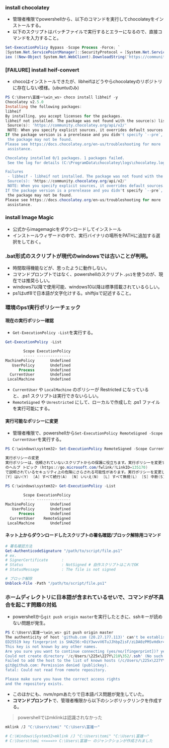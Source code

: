 ### install chocolatey

- 管理者権限でpowershellから、以下のコマンドを実行してchocolateyをインストールする。
- 以下のスクリプトはバッチファイルで実行するとエラーになるので、直接コマンドを入力すること。

```ps1
Set-ExecutionPolicy Bypass -Scope Process -Force; `
[System.Net.ServicePointManager]::SecurityProtocol = [System.Net.ServicePointManager]::SecurityProtocol -bor 3072; `
iex ((New-Object System.Net.WebClient).DownloadString('https://community.chocolatey.org/install.ps1'))

```

### [FAILURE] install heif-convert

- chocoはインストールできたが、libheifはどうやらchocolateyのリポジトリに存在しない模様。(ubuntuのみ)

```ps1
PS C:\Users\富雄一\win_ws> choco install libheif -y
Chocolatey v2.5.0
Installing the following packages:
libheif
By installing, you accept licenses for the packages.
libheif not installed. The package was not found with the source(s) listed.
 Source(s): 'https://community.chocolatey.org/api/v2/'
 NOTE: When you specify explicit sources, it overrides default sources.
If the package version is a prerelease and you didn't specify `--pre`,
 the package may not be found.
Please see https://docs.chocolatey.org/en-us/troubleshooting for more
 assistance.

Chocolatey installed 0/1 packages. 1 packages failed.
 See the log for details (C:\ProgramData\chocolatey\logs\chocolatey.log).

Failures
 - libheif - libheif not installed. The package was not found with the source(s) listed.
 Source(s): 'https://community.chocolatey.org/api/v2/'
 NOTE: When you specify explicit sources, it overrides default sources.
If the package version is a prerelease and you didn't specify `--pre`,
 the package may not be found.
Please see https://docs.chocolatey.org/en-us/troubleshooting for more
 assistance.
```

### install Image Magic

- 公式からimagemagicをダウンロードしてインストール
- インストールウィザードの中で、実行バイナリの場所をPATHに追加する選択をしておく。

### .bat形式のスクリプトが現代のwindowsでは古いことが判明。

- 時間取得機能などが、思ったように動作しない。
- コマンドプロンプトではなく、powershellのスクリプト`.ps1`を使うのが、現在では推奨らしい。
- windows7以降で使用可能、windows10以降は標準搭載されているらしい。
- ps1はutf8で日本語が文字化けする。shiftjisで記述すること。

### 環境のps1実行ポリシーチェック

#### 現在の実行ポリシー確認

- `Get-ExecutionPolicy -List`を実行する。

```ps1
Get-ExecutionPolicy -List

        Scope ExecutionPolicy
        ----- ---------------
MachinePolicy       Undefined
   UserPolicy       Undefined
      Process       Undefined
  CurrentUser       Undefined
 LocalMachine       Undefined

```

- `CurrentUser` や `LocalMachine` のポリシーが Restricted になっていると、.ps1 スクリプトは実行できないらしい。
- `RemoteSigned` や `Unrestricted` にして、ローカルで作成した .ps1 ファイルを実行可能にする。

#### 実行可能なポリシーに変更

- 管理者権限で、powershellから`Set-ExecutionPolicy RemoteSigned -Scope CurrentUser`を実行する。

```ps1
PS C:\windows\system32> Set-ExecutionPolicy RemoteSigned -Scope CurrentUser

実行ポリシーの変更
実行ポリシーは、信頼されていないスクリプトからの保護に役立ちます。実行ポリシーを変更すると、about_Execution_Policies
のヘルプ トピック (https://go.microsoft.com/fwlink/?LinkID=135170)
で説明されているセキュリティ上の危険にさらされる可能性があります。実行ポリシーを変更しますか?
[Y] はい(Y)  [A] すべて続行(A)  [N] いいえ(N)  [L] すべて無視(L)  [S] 中断(S)  [?] ヘルプ (既定値は "N"): y

PS C:\windows\system32> Get-ExecutionPolicy -List

        Scope ExecutionPolicy
        ----- ---------------
MachinePolicy       Undefined
   UserPolicy       Undefined
      Process       Undefined
  CurrentUser    RemoteSigned
 LocalMachine       Undefined

```

#### ネット上からダウンロードしたスクリプトの署名確認/ブロック解除用コマンド

```ps1
# 署名確認方法
Get-AuthenticodeSignature "/path/to/script/file.ps1"
# ex.
# SignerCertificate      : 
# Status                 : NotSigned # 自作スクリプトはこれでOK
# StatusMessage          : The file is not signed

# ブロック解除
Unblock-File -Path "/path/to/script/file.ps1"
```

### ホームディレクトリに日本語が含まれているせいで、コマンドが不具合を起こす問題の対処

- powershellから`git push origin master`を実行したときに、sshキーが読めない問題が発生。

```ps1
PS C:\Users\富雄一\win_ws> git push origin master
The authenticity of host 'github.com (20.27.177.113)' can't be established.
ED25519 key fingerprint is SHA256:+DiY3wvvV6TuJJhbpZisF/zLDA0zPMSvHdkr4UvCOqU.
This key is not known by any other names.
Are you sure you want to continue connecting (yes/no/[fingerprint])? yes
Could not create directory '/c/Users/\225x\227Y\210\352/.ssh' (No such file or directory).
Failed to add the host to the list of known hosts (/c/Users/\225x\227Y\210\352/.ssh/known_hosts).
git@github.com: Permission denied (publickey).
fatal: Could not read from remote repository.

Please make sure you have the correct access rights
and the repository exists.
```

- このほかにも、nvm/npmあたりで日本語パス問題が発生していた。
- **コマンドプロンプト**で、管理者権限から以下のシンボリックリンクを作成する。
> powershellではmklinkは認識されなかった

```ps1
mklink /J "C:\Users\tomi" "C:\Users\富雄一"

# C:\Windows\System32>mklink /J "C:\Users\tomi" "C:\Users\富雄一"
# C:\Users\tomi <<===>> C:\Users\富雄一 のジャンクションが作成されました

```
